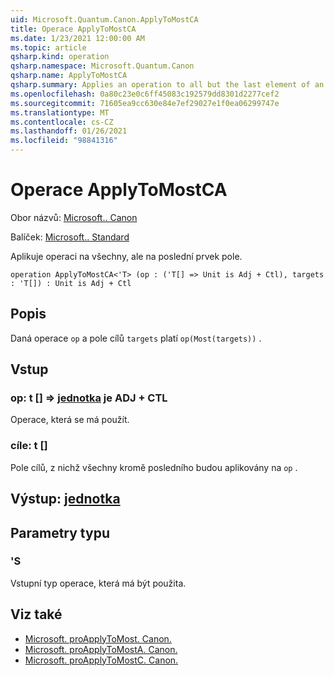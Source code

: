```yaml
---
uid: Microsoft.Quantum.Canon.ApplyToMostCA
title: Operace ApplyToMostCA
ms.date: 1/23/2021 12:00:00 AM
ms.topic: article
qsharp.kind: operation
qsharp.namespace: Microsoft.Quantum.Canon
qsharp.name: ApplyToMostCA
qsharp.summary: Applies an operation to all but the last element of an array.
ms.openlocfilehash: 0a80c23e0c6ff45083c192579dd8301d2277cef2
ms.sourcegitcommit: 71605ea9cc630e84e7ef29027e1f0ea06299747e
ms.translationtype: MT
ms.contentlocale: cs-CZ
ms.lasthandoff: 01/26/2021
ms.locfileid: "98841316"
---
```

# <a name="applytomostca-operation"></a>Operace ApplyToMostCA

Obor názvů: [Microsoft.. Canon](xref:Microsoft.Quantum.Canon)

Balíček: [Microsoft.. Standard](https://nuget.org/packages/Microsoft.Quantum.Standard)


Aplikuje operaci na všechny, ale na poslední prvek pole.

```qsharp
operation ApplyToMostCA<'T> (op : ('T[] => Unit is Adj + Ctl), targets : 'T[]) : Unit is Adj + Ctl
```


## <a name="description"></a>Popis

Daná operace `op` a pole cílů `targets` platí `op(Most(targets))` .

## <a name="input"></a>Vstup

### <a name="op--t--unit--is-adj--ctl"></a>op: t [] => [jednotka](xref:microsoft.quantum.lang-ref.unit)  je ADJ + CTL

Operace, která se má použít.


### <a name="targets--t"></a>cíle: t []

Pole cílů, z nichž všechny kromě posledního budou aplikovány na `op` .



## <a name="output--unit"></a>Výstup: [jednotka](xref:microsoft.quantum.lang-ref.unit)



## <a name="type-parameters"></a>Parametry typu

### <a name="t"></a>'S

Vstupní typ operace, která má být použita.

## <a name="see-also"></a>Viz také

- [Microsoft. proApplyToMost. Canon.](xref:Microsoft.Quantum.Canon.ApplyToMost)
- [Microsoft. proApplyToMostA. Canon.](xref:Microsoft.Quantum.Canon.ApplyToMostA)
- [Microsoft. proApplyToMostC. Canon.](xref:Microsoft.Quantum.Canon.ApplyToMostC)